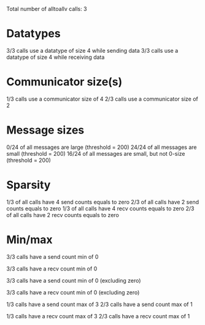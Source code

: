 Total number of alltoallv calls: 3

# Datatypes

3/3 calls use a datatype of size 4 while sending data
3/3 calls use a datatype of size 4 while receiving data

# Communicator size(s)

1/3 calls use a communicator size of 4
2/3 calls use a communicator size of 2

# Message sizes

0/24 of all messages are large (threshold = 200)
24/24 of all messages are small (threshold = 200)
16/24 of all messages are small, but not 0-size (threshold = 200)

# Sparsity

1/3 of all calls have 4 send counts equals to zero
2/3 of all calls have 2 send counts equals to zero
1/3 of all calls have 4 recv counts equals to zero
2/3 of all calls have 2 recv counts equals to zero

# Min/max
3/3 calls have a send count min of 0

3/3 calls have a recv count min of 0

3/3 calls have a send count min of 0 (excluding zero)

3/3 calls have a recv count min of 0 (excluding zero)

1/3 calls have a send count max of 3
2/3 calls have a send count max of 1

1/3 calls have a recv count max of 3
2/3 calls have a recv count max of 1

